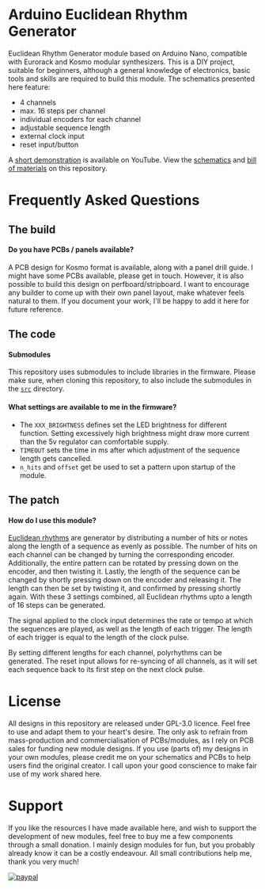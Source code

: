 # Arduino Euclidean Rhythm Generator
Euclidean Rhythm Generator module based on Arduino Nano, compatible with Eurorack and Kosmo modular synthesizers. This is a DIY project, suitable for beginners, although a general knowledge of electronics, basic tools and skills are required to build this module. The schematics presented here feature:

- 4 channels
- max. 16 steps per channel
- individual encoders for each channel
- adjustable sequence length
- external clock input
- reset input/button

A [short demonstration](https://youtu.be/4AOBJ-tzH3Y) is available on YouTube. View the [schematics](arduino_euclidean_rhythm_generator_schematic/arduino_euclidean_rhythm_generator.pdf) and [bill of materials](https://htmlpreview.github.io/?https://github.com/TimMJN/Arduino-Euclidean-Rhythm-Generator/blob/main/arduino_euclidean_rhythm_generator_schematic/arduino_euclidean_rhythm_generator_BOM.html) on this repository.

# Frequently Asked Questions
## The build
#### Do you have PCBs / panels available?
A PCB design for Kosmo format is available, along with a panel drill guide. I might have some PCBs available, please get in touch. However, it is also possible to build this design on perfboard/stripboard. I want to encourage any builder to come up with their own panel layout, make whatever feels natural to them. If you document your work, I'll be happy to add it here for future reference.

## The code
#### Submodules
This repository uses submodules to include libraries in the firmware. Please make sure, when cloning this repository, to also include the submodules in the [`src`](https://github.com/TimMJN/Arduino-Euclidean-Rhythm-Generator/tree/main/arduino_euclidean_rhythm_generator_firmware/src) directory.

#### What settings are available to me in the firmware?
- The `XXX_BRIGHTNESS` defines set the LED brightness for different function. Setting excessively high brightness might draw more current than the 5v regulator can comfortable supply.
- `TIMEOUT` sets the time in ms after which adjustment of the sequence length gets cancelled.
- `n_hits` and `offset` get be used to set a pattern upon startup of the module.

## The patch
#### How do I use this module?
[Euclidean rhythms](https://en.wikipedia.org/wiki/Euclidean_rhythm) are generator by distributing a number of hits or notes along the length of a sequence as evenly as possible. The number of hits on each channel can be changed by turning the corresponding encoder. Additionally, the entire pattern can be rotated by pressing down on the encoder, and then twisting it. Lastly, the length of the sequence can be changed by shortly pressing down on the encoder and releasing it. The length can then be set by twisting it, and confirmed by pressing shortly again. With these 3 settings combined, all Euclidean rhythms upto a length of 16 steps can be generated.

The signal applied to the clock input determines the rate or tempo at which the sequences are played, as well as the length of each trigger. The length of each trigger is equal to the length of the clock pulse.

By setting different lengths for each channel, polyrhythms can be generated. The reset input allows for re-syncing of all channels, as it will set each sequence back to its first step on the next clock pulse.

# License
All designs in this repository are released under GPL-3.0 licence. Feel free to use and adapt them to your heart's desire. The only ask to refrain from mass-production and commercialisation of PCBs/modules, as I rely on PCB sales for funding new module designs. If you use (parts of) my designs in your own modules, please credit me on your schematics and PCBs to help users find the original creator. I call upon your good conscience to make fair use of my work shared here.

# Support
If you like the resources I have made available here, and wish to support the development of new modules, feel free to buy me a few components through a small donation. I mainly design modules for fun, but you probably already know it can be a costly endeavour. All small contributions help me, thank you very much!

[![paypal](https://www.paypalobjects.com/en_US/i/btn/btn_donateCC_LG.gif)](https://www.paypal.com/donate?hosted_button_id=FZJELWSAH4UKU)
